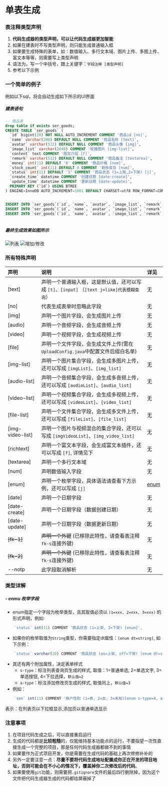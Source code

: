 # 单表生成 


### 表注释类型声明
1. **代码生成器的类型声明，可以让代码生成器更加智能**
2. 如果在建表时不写类型声明，则只能生成普通输入框
3. 如果要生成特殊的表单，如：数值输入、多行文本域、图片上传、多图上传、富文本等等，则需要写上类型声明
4. 语法为，写一个中括号，跟上关键字：`字段注释 [类型声明]`
5. 参考以下示例 

### 一个简单的例子

例如以下sql，将会自动生成如下所示的UI界面

##### 建表语句
``` sql 
-- 商品表 
drop table if exists ser_goods;
CREATE TABLE `ser_goods` (
  `id` bigint(20) NOT NULL AUTO_INCREMENT COMMENT '商品id [no]', 
  `name` varchar(200) DEFAULT NULL COMMENT '商品名称 [text]', 
  `avatar` varchar(512) DEFAULT NULL COMMENT '商品头像 [img]', 
  `image_list` varchar(2048) COMMENT '轮播图片 [img-list]', 
  `content` text COMMENT '图文介绍 [f]', 
  `remark` varchar(512) DEFAULT NULL COMMENT '商品备注 [textarea]',
  `money` int(11) DEFAULT '0' COMMENT '商品价格 [num]', 
  `stock_count` int(11) DEFAULT 0 COMMENT '剩余库存 [num]',
  `status` int(11) DEFAULT '1' COMMENT '商品状态 (1=上架,2=下架) [j]',
  `create_time` datetime COMMENT '创建日期 [date-create]',
  `update_time` datetime COMMENT '更新日期 [date-update]',
  PRIMARY KEY (`id`) USING BTREE
) ENGINE=InnoDB AUTO_INCREMENT=1001 DEFAULT CHARSET=utf8 ROW_FORMAT=COMPACT COMMENT='商品表';


INSERT INTO `ser_goods`(`id`, `name`, `avatar`, `image_list`, `remark`, `content`, `money`, `stock_count`, `status`, `create_time`, `update_time`) VALUES (1001, '小苹果', 'http://127.0.0.1:8099/upload/image/2020/05-11/1589130441278158564136.jpg', 'http://127.0.0.1:8099/upload/image/2020/05-11/15891304215541588315943.png', '这是一个小呀小苹果', '这是一个小呀小苹果<p><br></p>', 23, 213, 1, now(), now());
INSERT INTO `ser_goods`(`id`, `name`, `avatar`, `image_list`, `remark`, `content`, `money`, `stock_count`, `status`, `create_time`, `update_time`) VALUES (1002, '大鸭梨', 'http://127.0.0.1:8099/upload/image/2020/05-11/15891304588142094778376.png', 'http://127.0.0.1:8099/upload/image/2020/05-11/15891301925381859798545.jpg', '大鸭梨', '<p>大鸭梨图文介绍</p>', 214, 234, 1, now(), now());
INSERT INTO `ser_goods`(`id`, `name`, `avatar`, `image_list`, `remark`, `content`, `money`, `stock_count`, `status`, `create_time`, `update_time`) VALUES (1003, '小橘子', 'http://127.0.0.1:8099/upload/image/2020/05-11/15891326019482012079187.jpg', 'http://127.0.0.1:8099/upload/image/2020/05-11/1589133225670119768604.jpg', '小橘子', '<p>小橘子</p>', 123, 123, 2, now(), now());
	
```


##### 最终生成效果如图所示

![列表](https://color-test.oss-cn-qingdao.aliyuncs.com/sa-plus/g-list.png)
![增加/修改](https://color-test.oss-cn-qingdao.aliyuncs.com/sa-plus/g-update.png)		
		


### 所有特殊声明 

| 声明				 | 说明															| 详见		|
| :--------			| :--------														| :--------	|
| [text]			| 声明一个普通输入框，这是默认值，还可以写成 `[t]`、`[input]`   （`[text j=like]代表模糊查询`）			| 无		|
| [no]			| 代表生成表单时忽略此字段										| 无		|
| [img]			| 声明一个图片字段，会生成图片上传								| 无		|
| [audio]			| 声明一个音频字段，会生成音频上传								| 无		|
| [video]			| 声明一个视频字段，会生成视频上传								| 无		|
| [file]			| 声明一个文件字段，会生成文件上传(需在`UploadConfig.java`中配置文件后缀白名单)			| 无		|
| [img-list]		| 声明一个图片集合字段，会生成多图片上传，还可以写成 `[imgList]`、`[img_list]` 	| 无		|
| [audio-list]		| 声明一个音频集合字段，会生成多音频上传，还可以写成 `[audioList]`、`[audio_list]`	| 无		|
| [video-list]		| 声明一个视频集合字段，会生成多视频上传，还可以写成 `[videoList]`、`[video_list]`	| 无		|
| [file-list]		| 声明一个文件集合字段，会生成多文件上传，还可以写成 `[fileList]`、`[file_list]`	| 无		|
| [img-video-list]		| 声明一个图片与视频混合的集合字段，还可以写成 `[imgVideoList]`、`[img_video_list]`	| 无		|
| [richtext]		| 声明一个富文本字段，会生成富文本插件，还可以写成 `[f]`, 详情见下			| 无		|
| [textarea]		| 声明一个多行文本域											| 无		|
| [num]			| 声明数值输入字段												| 无		|
| [enum]			| 声明一个枚举字段，具体语法请查看下方示例，还可以写成 `[j]`		| [enum](#-enmu-枚举字段)		|
| [date]			| 声明一个日期字段												| 无		|
| [date-create]	| 声明一个日期字段（数据创建日期）								| 无		|
| [date-update]	| 声明一个日期字段（数据更新日期）								| 无		|
| ~~[fk-1]~~ 			| ~~声明一个外键~~ (已移除此特性，请查看表注释`fk-s`连接外键) 		| 无 |
| ~~[fk-2]~~ 			| ~~声明一个外键~~ (已移除此特性，请查看表注释`fk-s`连接外键) 		| 无 |
| --notp			| 此字段取消解析								| 无		|


### 类型详解


##### - enmu 枚举字段
- enum指定一个字段为枚举类型，且其取值必须以 `(1=xxx, 2=xxx, 3=xxx)` 的形式声明，例如: 
``` js
	`status` int(11) COMMENT '商品状态 (1=上架, 2=下架) [enum]',
```
- 如果你的枚举取值为`String`类型，你需要指定dt属性：`[enum dt=string]`, 如下示例：
``` js
	`status` varchar(20) COMMENT '商品状态 (on=上架, off=下架) [enum dt=string]',
```
- 其还有两个附加属性，决定表单样式
	- `s-type`：标注列表查询页生成的样式, 取值：1=普通单选, 2=单选文字, 3=单选按钮, 4=下拉选择，`默认值=2`
	- `a-type`：标注添加修改页生成的样式, 取值同上，`默认值=3`
- 例如：
``` js
	`sex` int(11) COMMENT '用户性别 (1=男, 2=女, 3=未知)[enum s-type=4, a-type=1]';
```
表示：在列表页以下拉框显示,添加页以普通单选显示





### 注意事项

1. 在项目代码生成之后，可以直接重启运行
2. 生成的代码都是**比较粗糙**的，仅能维持基本功能点的运行，不要指望一次性直接生成一个完整的项目，那是任何代码生成器都做不到的事情
3. 如果要作为正式项目开发，你是需要在生成代码的基础上再次修修补补的 
4. 另外一定要注意一点：**尽量不要将代码生成地址配置成你正在开发的项目地址，否则可能会在不小心的情况下，覆盖掉你二次修改后的代码**。
5. 如果要使用`git`功能，则需要把`.gitignore`文件的最后四行删除掉，因为这个文件把代码生成器生成的代码都给屏蔽掉了









